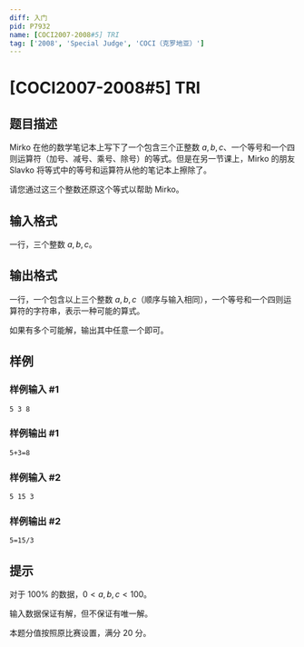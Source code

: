 ```yaml
---
diff: 入门
pid: P7932
name: [COCI2007-2008#5] TRI
tag: ['2008', 'Special Judge', 'COCI（克罗地亚）']
---
```

# [COCI2007-2008#5] TRI
## 题目描述

Mirko 在他的数学笔记本上写下了一个包含三个正整数 $a,b,c$、一个等号和一个四则运算符（加号、减号、乘号、除号）的等式。但是在另一节课上，Mirko 的朋友 Slavko 将等式中的等号和运算符从他的笔记本上擦除了。

请您通过这三个整数还原这个等式以帮助 Mirko。
## 输入格式

一行，三个整数 $a,b,c$。
## 输出格式

一行，一个包含以上三个整数 $a,b,c$（顺序与输入相同），一个等号和一个四则运算符的字符串，表示一种可能的算式。

如果有多个可能解，输出其中任意一个即可。
## 样例

### 样例输入 #1
```
5 3 8
```
### 样例输出 #1
```
5+3=8
```
### 样例输入 #2
```
5 15 3
```
### 样例输出 #2
```
5=15/3
```
## 提示

对于 $100\%$ 的数据，$0< a,b,c< 100$。

输入数据保证有解，但不保证有唯一解。

本题分值按照原比赛设置，满分 $20$ 分。
